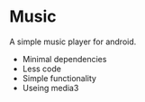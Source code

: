 # Music

A simple music player for android.
- Minimal dependencies
- Less code
- Simple functionality
- Useing media3
